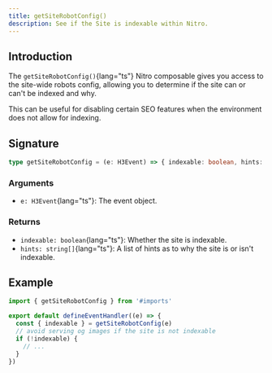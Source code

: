 ```yaml
---
title: getSiteRobotConfig()
description: See if the Site is indexable within Nitro.
---
```


## Introduction

The `getSiteRobotConfig()`{lang="ts"} Nitro composable gives you access to the site-wide robots config, allowing you
to determine if the site can or can't be indexed and why.

This can be useful for disabling certain SEO features when the environment does not allow for indexing.

## Signature

```ts
type getSiteRobotConfig = (e: H3Event) => { indexable: boolean, hints: string[] }
```

### Arguments

- `e: H3Event`{lang="ts"}: The event object.

### Returns

- `indexable: boolean`{lang="ts"}: Whether the site is indexable.
- `hints: string[]`{lang="ts"}: A list of hints as to why the site is or isn't indexable.

## Example

```ts [server/routes/og.png.ts]
import { getSiteRobotConfig } from '#imports'

export default defineEventHandler((e) => {
  const { indexable } = getSiteRobotConfig(e)
  // avoid serving og images if the site is not indexable
  if (!indexable) {
    // ...
  }
})
```

